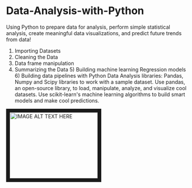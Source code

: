 # Data-Analysis-with-Python
Using Python to prepare data for analysis, perform simple statistical analysis, create meaningful data visualizations, and predict future trends from data!  
1) Importing Datasets  
2) Cleaning the Data  
3) Data frame manipulation 
4) Summarizing the Data  5) Building machine learning Regression models  6) Building data pipelines with Python   Data Analysis libraries: Pandas, Numpy and Scipy libraries to work with a sample dataset.  Use pandas, an open-source library, to load, manipulate, analyze, and visualize cool datasets.  Use scikit-learn's machine learning algorithms to build smart models and make cool predictions. 

<a href="http://www.youtube.com/watch?feature=player_embedded&v=glrwtrSz-W8
" target="_blank"><img src="http://img.youtube.com/vi/glrwtrSz-W8/0.jpg"
alt="IMAGE ALT TEXT HERE" width="240" height="180" border="10" /></a>
